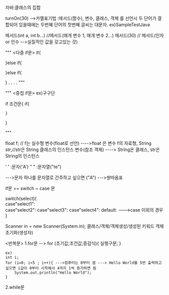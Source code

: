 자바:클래스의 집합

turnOn(30) -->카멜표기법 :메서드(함수), 변수, 클래스, 객체 를 선언시 두 단어가 결합되어 있을때에는 두번째 단어의 첫번째 글씨는 대문자.
              ex)SampleTestJava


메서드(int a, int b...) //메서드(매개 변수 1, 매개 변수 2...)
메서드(30) // 메서드(인자 or 인수 -->실질적인 값을 갖고있는 것)




"""
<다중 if문>
if{

}else if{

}else if{

}
.
.
.
.
"""



"""
<중첩 if문> ex)구구단

if 조건문{
    if{

    }
}

"""






float f; // f는 실수형 변수(float로 선언) ---->float 은 변수 f의 자료형,
String str;//str은 String 클래스의 인스턴스 변수(참조 객체) ----> String은 클래스, str은 String의 인스턴스

' ' :문자('A')
" " :문자열("te")

--->문자 하나를 문자열로 간주하고 싶으면 ("A") --->쌍따옴표





if문 == switch ~ case 문

switch(select){         
    case"select1":              
    case"select2":
    case"select3":
    case"select4":
    default: --->case 이외의 경우
}







Scanner in = new Scanner(System.in);
클래스/객체/객체생성/생성된
            키워드   객체
                    초기화(생성자)






<반복문>
1.for문 --> for (초기값;조건값;증감식){
                실행구문;
               }

    ex)
    int i;
    for (i=0; i<5 ; i++){ --->컴퓨터는 0부터 셈 ---> Hello World를 5번 출력하고 싶으면 i값이 0부터 시작해서 4까지 1씩 증가하면 됨 
        System.out.println("Hello World");
    }


2.while문
		  